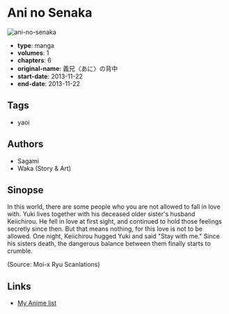 # Ani no Senaka

![ani-no-senaka](https://cdn.myanimelist.net/images/manga/4/151451.jpg)

-   **type**: manga
-   **volumes**: 1
-   **chapters**: 6
-   **original-name**: 義兄〈あに〉の背中
-   **start-date**: 2013-11-22
-   **end-date**: 2013-11-22

## Tags

-   yaoi

## Authors

-   Sagami
-   Waka (Story & Art)

## Sinopse

In this world, there are some people who you are not allowed to fall in love with. Yuki lives together with his deceased older sister's husband Keiichirou. He fell in love at first sight, and continued to hold those feelings secretly since then. But that means nothing, for this love is not to be allowed. One night, Keiichirou hugged Yuki and said "Stay with me." Since his sisters death, the dangerous balance between them finally starts to crumble.

(Source: Moi-x Ryu Scanlations)

## Links

-   [My Anime list](https://myanimelist.net/manga/75283/Ani_no_Senaka)
